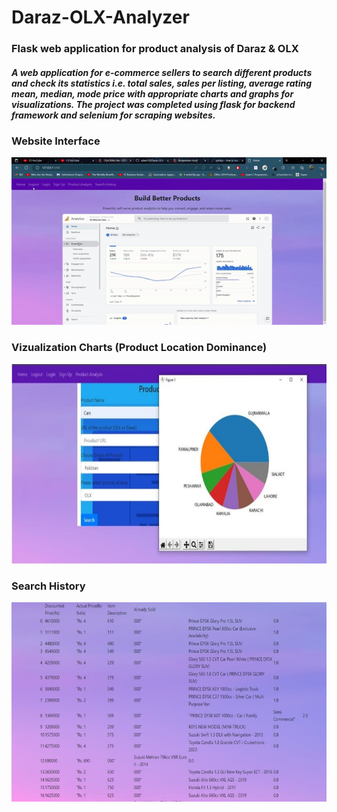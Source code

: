 # Daraz-OLX-Analyzer
### Flask web application for product analysis of Daraz &amp; OLX

##### A web application for e-commerce sellers to search different products and check its statistics i.e. total sales, sales per listing, average rating mean, median, mode price with appropriate charts and graphs for visualizations. The project was completed using flask for backend framework and selenium for scraping websites.

### Website Interface
![gameplay](Flask.gif)
### Vizualization Charts (Product Location Dominance)
<a href="url"><img src="location.jpg" height="319" width="600" ></a>
<br>
### Search History
<a href="url"><img src="history.jpg" height="319" width="600" ></a>
